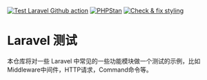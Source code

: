 [![Test Laravel Github action](https://github.com/curder/laravel-testing-demo/actions/workflows/run-test.yml/badge.svg?branch=middleware)](https://github.com/curder/laravel-testing-demo/actions/workflows/run-test.yml)
[![PHPStan](https://github.com/curder/laravel-testing-demo/actions/workflows/phpstan.yml/badge.svg?branch=middleware)](https://github.com/curder/laravel-testing-demo/actions/workflows/phpstan.yml)
[![Check & fix styling](https://github.com/curder/laravel-testing-demo/actions/workflows/php-cs-fixer.yml/badge.svg?branch=middleware)](https://github.com/curder/laravel-testing-demo/actions/workflows/php-cs-fixer.yml)


# Laravel 测试

本仓库将对一些 Laravel 中常见的一些功能模块做一个测试的示例，比如 Middleware中间件，HTTP请求，Command命令等。
